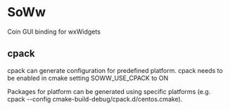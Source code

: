 # SoWw
Coin GUI binding for wxWidgets

## cpack 

cpack can generate configuration for predefined platform.
cpack needs to be enabled in cmake setting SOWW_USE_CPACK to ON

Packages for platform can be generated using specific platforms 
(e.g. cpack --config cmake-build-debug/cpack.d/centos.cmake).
